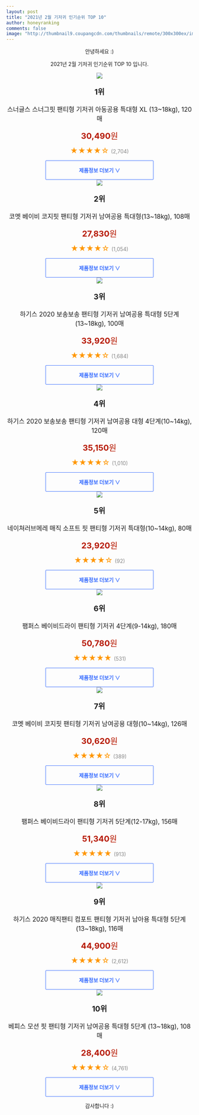 ```yaml
--- 
layout: post 
title: "2021년 2월 기저귀 인기순위 TOP 10" 
author: honeyranking 
comments: false 
image: "http://thumbnail9.coupangcdn.com/thumbnails/remote/300x300ex/image/product/image/vendoritem/2019/07/01/4855579495/7c7cfd23-998a-4d14-82be-5c8f9ddd9062.jpg" 
--- 
```

<p style="text-align: center;">안녕하세요 :)</p> <p style="text-align: center;">2021년 2월 기저귀 인기순위 TOP 10 입니다.</p><center><img src="http://thumbnail9.coupangcdn.com/thumbnails/remote/300x300ex/image/product/image/vendoritem/2019/07/01/4855579495/7c7cfd23-998a-4d14-82be-5c8f9ddd9062.jpg" /></center> <p style="text-align: center; font-size: 20px"><b>1위</b></p> <p style="text-align: center; font-size: 17px">스너글스 스너그핏 팬티형 기저귀 아동공용 특대형 XL (13~18kg), 120매</p> <p style="text-align: center;"><span style="color: #b61800; font-size: 22px;"><b>30,490</b>원</span></p> <p style="text-align: center;"><span style="color: #ff9600; font-size: 20px;">★★★★☆ </span><span style="color: #878787;">(2,704)</span></p> <center><a href="https://coupa.ng/bRBtgY"> <div style="font-size: 14px; display: inline-block; padding: 15px 90px; color: #346aff; border-radius: 2px; border: 1px solid #346aff; cursor: pointer;"><b>제품정보 더보기 &or;</b></div> </a></center><center><img src="http://thumbnail6.coupangcdn.com/thumbnails/remote/300x300ex/image/retail/images/939631701549262-30f486e2-938a-4d82-8613-7f6653a6d950.jpg" /></center> <p style="text-align: center; font-size: 20px"><b>2위</b></p> <p style="text-align: center; font-size: 17px">코멧 베이비 코지핏 팬티형 기저귀 남여공용 특대형(13~18kg), 108매</p> <p style="text-align: center;"><span style="color: #b61800; font-size: 22px;"><b>27,830</b>원</span></p> <p style="text-align: center;"><span style="color: #ff9600; font-size: 20px;">★★★★☆ </span><span style="color: #878787;">(1,054)</span></p> <center><a href="https://coupa.ng/bRBtg2"> <div style="font-size: 14px; display: inline-block; padding: 15px 90px; color: #346aff; border-radius: 2px; border: 1px solid #346aff; cursor: pointer;"><b>제품정보 더보기 &or;</b></div> </a></center><center><img src="http://thumbnail7.coupangcdn.com/thumbnails/remote/300x300ex/image/retail/images/2020/04/07/15/8/f43dccf6-24dd-4360-a1a9-9ecd4f24a1f3.jpg" /></center> <p style="text-align: center; font-size: 20px"><b>3위</b></p> <p style="text-align: center; font-size: 17px">하기스 2020 보송보송 팬티형 기저귀 남여공용 특대형 5단계(13~18kg), 100매</p> <p style="text-align: center;"><span style="color: #b61800; font-size: 22px;"><b>33,920</b>원</span></p> <p style="text-align: center;"><span style="color: #ff9600; font-size: 20px;">★★★★☆ </span><span style="color: #878787;">(1,684)</span></p> <center><a href="https://coupa.ng/bRBtg3"> <div style="font-size: 14px; display: inline-block; padding: 15px 90px; color: #346aff; border-radius: 2px; border: 1px solid #346aff; cursor: pointer;"><b>제품정보 더보기 &or;</b></div> </a></center><center><img src="http://thumbnail6.coupangcdn.com/thumbnails/remote/300x300ex/image/retail/images/2020/04/07/15/4/b8f0d00c-32b8-4af7-bb27-fb1677cad70c.jpg" /></center> <p style="text-align: center; font-size: 20px"><b>4위</b></p> <p style="text-align: center; font-size: 17px">하기스 2020 보송보송 팬티형 기저귀 남여공용 대형 4단계(10~14kg), 120매</p> <p style="text-align: center;"><span style="color: #b61800; font-size: 22px;"><b>35,150</b>원</span></p> <p style="text-align: center;"><span style="color: #ff9600; font-size: 20px;">★★★★☆ </span><span style="color: #878787;">(1,010)</span></p> <center><a href="https://coupa.ng/bRBtg4"> <div style="font-size: 14px; display: inline-block; padding: 15px 90px; color: #346aff; border-radius: 2px; border: 1px solid #346aff; cursor: pointer;"><b>제품정보 더보기 &or;</b></div> </a></center><center><img src="http://thumbnail10.coupangcdn.com/thumbnails/remote/300x300ex/image/retail/images/2020/03/04/15/8/1a1553ba-6178-4807-9958-9490836a0942.jpg" /></center> <p style="text-align: center; font-size: 20px"><b>5위</b></p> <p style="text-align: center; font-size: 17px">네이쳐러브메레 매직 소프트 핏 팬티형 기저귀 특대형(10~14kg), 80매</p> <p style="text-align: center;"><span style="color: #b61800; font-size: 22px;"><b>23,920</b>원</span></p> <p style="text-align: center;"><span style="color: #ff9600; font-size: 20px;">★★★★☆ </span><span style="color: #878787;">(92)</span></p> <center><a href="https://coupa.ng/bRBtg6"> <div style="font-size: 14px; display: inline-block; padding: 15px 90px; color: #346aff; border-radius: 2px; border: 1px solid #346aff; cursor: pointer;"><b>제품정보 더보기 &or;</b></div> </a></center><center><img src="http://thumbnail9.coupangcdn.com/thumbnails/remote/300x300ex/image/retail/images/2020/02/17/17/0/480c3dd0-481e-4ffd-8cb4-6787593a44e5.jpg" /></center> <p style="text-align: center; font-size: 20px"><b>6위</b></p> <p style="text-align: center; font-size: 17px">팸퍼스 베이비드라이 팬티형 기저귀 4단계(9-14kg), 180매</p> <p style="text-align: center;"><span style="color: #b61800; font-size: 22px;"><b>50,780</b>원</span></p> <p style="text-align: center;"><span style="color: #ff9600; font-size: 20px;">★★★★★ </span><span style="color: #878787;">(531)</span></p> <center><a href="https://coupa.ng/bRBtg8"> <div style="font-size: 14px; display: inline-block; padding: 15px 90px; color: #346aff; border-radius: 2px; border: 1px solid #346aff; cursor: pointer;"><b>제품정보 더보기 &or;</b></div> </a></center><center><img src="http://thumbnail6.coupangcdn.com/thumbnails/remote/300x300ex/image/retail/images/426981880287422-d92f8fe4-04d0-4d10-853b-ecad76d42c53.jpg" /></center> <p style="text-align: center; font-size: 20px"><b>7위</b></p> <p style="text-align: center; font-size: 17px">코멧 베이비 코지핏 팬티형 기저귀 남여공용 대형(10~14kg), 126매</p> <p style="text-align: center;"><span style="color: #b61800; font-size: 22px;"><b>30,620</b>원</span></p> <p style="text-align: center;"><span style="color: #ff9600; font-size: 20px;">★★★★☆ </span><span style="color: #878787;">(389)</span></p> <center><a href="https://coupa.ng/bRBtha"> <div style="font-size: 14px; display: inline-block; padding: 15px 90px; color: #346aff; border-radius: 2px; border: 1px solid #346aff; cursor: pointer;"><b>제품정보 더보기 &or;</b></div> </a></center><center><img src="http://thumbnail7.coupangcdn.com/thumbnails/remote/300x300ex/image/retail/images/2020/02/17/17/3/8ab7bd24-56fa-4349-b513-3fc3db026de0.jpg" /></center> <p style="text-align: center; font-size: 20px"><b>8위</b></p> <p style="text-align: center; font-size: 17px">팸퍼스 베이비드라이 팬티형 기저귀 5단계(12-17kg), 156매</p> <p style="text-align: center;"><span style="color: #b61800; font-size: 22px;"><b>51,340</b>원</span></p> <p style="text-align: center;"><span style="color: #ff9600; font-size: 20px;">★★★★★ </span><span style="color: #878787;">(913)</span></p> <center><a href="https://coupa.ng/bRBthb"> <div style="font-size: 14px; display: inline-block; padding: 15px 90px; color: #346aff; border-radius: 2px; border: 1px solid #346aff; cursor: pointer;"><b>제품정보 더보기 &or;</b></div> </a></center><center><img src="http://thumbnail9.coupangcdn.com/thumbnails/remote/300x300ex/image/retail/images/4277285137645-80a2e980-c409-4f46-a57b-f2d7724e7d34.jpg" /></center> <p style="text-align: center; font-size: 20px"><b>9위</b></p> <p style="text-align: center; font-size: 17px">하기스 2020 매직팬티 컴포트 팬티형 기저귀 남아용 특대형 5단계(13~18kg), 116매</p> <p style="text-align: center;"><span style="color: #b61800; font-size: 22px;"><b>44,900</b>원</span></p> <p style="text-align: center;"><span style="color: #ff9600; font-size: 20px;">★★★★☆ </span><span style="color: #878787;">(2,612)</span></p> <center><a href="https://coupa.ng/bRBthd"> <div style="font-size: 14px; display: inline-block; padding: 15px 90px; color: #346aff; border-radius: 2px; border: 1px solid #346aff; cursor: pointer;"><b>제품정보 더보기 &or;</b></div> </a></center><center><img src="http://thumbnail6.coupangcdn.com/thumbnails/remote/300x300ex/image/product/image/vendoritem/2018/10/22/3000333586/caed68aa-e211-49d8-adba-edf2f0cf0e82.jpg" /></center> <p style="text-align: center; font-size: 20px"><b>10위</b></p> <p style="text-align: center; font-size: 17px">베피스 모션 핏 팬티형 기저귀 남여공용 특대형 5단계 (13~18kg), 108매</p> <p style="text-align: center;"><span style="color: #b61800; font-size: 22px;"><b>28,400</b>원</span></p> <p style="text-align: center;"><span style="color: #ff9600; font-size: 20px;">★★★★☆ </span><span style="color: #878787;">(4,761)</span></p> <center><a href="https://coupa.ng/bRBthe"> <div style="font-size: 14px; display: inline-block; padding: 15px 90px; color: #346aff; border-radius: 2px; border: 1px solid #346aff; cursor: pointer;"><b>제품정보 더보기 &or;</b></div> </a></center> <p style="text-align: center;">감사합니다 :)</p>
